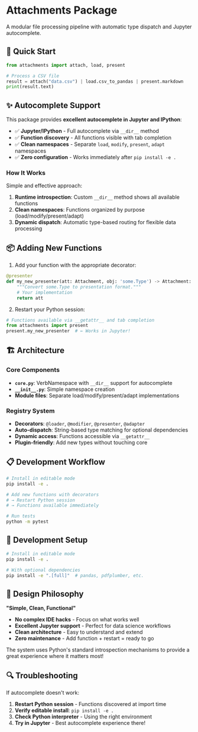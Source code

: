 # Attachments Package

A modular file processing pipeline with automatic type dispatch and Jupyter autocomplete.

## 🚀 Quick Start

```python
from attachments import attach, load, present

# Process a CSV file
result = attach("data.csv") | load.csv_to_pandas | present.markdown
print(result.text)
```

## ✨ Autocomplete Support

This package provides **excellent autocomplete in Jupyter and IPython**:

- ✅ **Jupyter/IPython** - Full autocomplete via `__dir__` method
- ✅ **Function discovery** - All functions visible with tab completion
- ✅ **Clean namespaces** - Separate `load`, `modify`, `present`, `adapt` namespaces
- ✅ **Zero configuration** - Works immediately after `pip install -e .`

### How It Works

Simple and effective approach:

1. **Runtime introspection**: Custom `__dir__` method shows all available functions
2. **Clean namespaces**: Functions organized by purpose (load/modify/present/adapt)
3. **Dynamic dispatch**: Automatic type-based routing for flexible data processing

## 📦 Adding New Functions

1. Add your function with the appropriate decorator:
```python
@presenter
def my_new_presenter(att: Attachment, obj: 'some.Type') -> Attachment:
    """Convert some.Type to presentation format."""
    # Your implementation
    return att
```

2. Restart your Python session:
```python
# Functions available via __getattr__ and tab completion
from attachments import present
present.my_new_presenter  # ← Works in Jupyter!
```

## 🏗️ Architecture

### Core Components
- **`core.py`**: VerbNamespace with `__dir__` support for autocomplete
- **`__init__.py`**: Simple namespace creation 
- **Module files**: Separate load/modify/present/adapt implementations

### Registry System
- **Decorators**: `@loader`, `@modifier`, `@presenter`, `@adapter`
- **Auto-dispatch**: String-based type matching for optional dependencies
- **Dynamic access**: Functions accessible via `__getattr__`
- **Plugin-friendly**: Add new types without touching core

## 📋 Development Workflow

```bash
# Install in editable mode
pip install -e .

# Add new functions with decorators
# → Restart Python session
# → Functions available immediately

# Run tests
python -m pytest
```

## 🔧 Development Setup

```bash
# Install in editable mode
pip install -e .

# With optional dependencies
pip install -e ".[full]"  # pandas, pdfplumber, etc.
```

## 🎯 Design Philosophy

**"Simple, Clean, Functional"**

- **No complex IDE hacks** - Focus on what works well
- **Excellent Jupyter support** - Perfect for data science workflows
- **Clean architecture** - Easy to understand and extend
- **Zero maintenance** - Add function + restart = ready to go

The system uses Python's standard introspection mechanisms to provide a great experience where it matters most!

## 🔍 Troubleshooting

If autocomplete doesn't work:

1. **Restart Python session** - Functions discovered at import time
2. **Verify editable install**: `pip install -e .` 
3. **Check Python interpreter** - Using the right environment
4. **Try in Jupyter** - Best autocomplete experience there! 